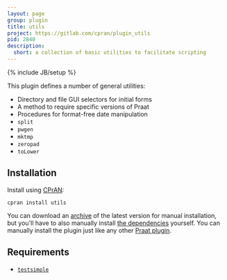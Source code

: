 ```yaml
---
layout: page
group: plugin
title: utils
project: https://gitlab.com/cpran/plugin_utils
pid: 2840
description:
  short: a collection of basic utilities to facilitate scripting
---
```

{% include JB/setup %}

This plugin defines a number of general utilities:

* Directory and file GUI selectors for initial forms
* A method to require specific versions of Praat
* Procedures for format-free date manipulation
* `split`
* `pwgen`
* `mktmp`
* `zeropad`
* `toLower`

## Installation

Install using [CPrAN][]:

    cpran install utils

You can download an [archive][] of the latest version for manual installation,
but you'll have to also manually install [the dependencies](#requirements)
yourself. You can manually install the plugin just like any other [Praat
plugin][plugins].

[plugins]: http://www.fon.hum.uva.nl/praat/manual/plug-ins.html
[archive]: https://gitlab.com/cpran/plugin_utils/repository/archive.zip
[cpran]:   https://cpran.net

Requirements
------------

* [`testsimple`](/plugins/testsimple)
